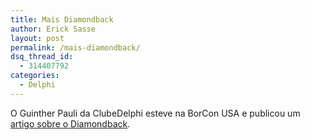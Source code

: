 ```yaml
---
title: Mais Diamondback
author: Erick Sasse
layout: post
permalink: /mais-diamondback/
dsq_thread_id:
  - 314407792
categories:
  - Delphi
---
```

O Guinther Pauli da ClubeDelphi esteve na BorCon USA e publicou um [artigo sobre o Diamondback][1].

 [1]: http://www.clubedelphi.net/principart7.html